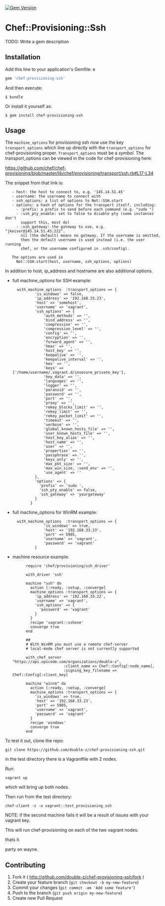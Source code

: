 [![Gem Version](https://badge.fury.io/rb/chef-provisioning-ssh.svg)](http://badge.fury.io/rb/chef-provisioning-ssh)

# Chef::Provisioning::Ssh

TODO: Write a gem description

## Installation

Add this line to your application's Gemfile:
e 
```ruby
gem 'chef-provisioning-ssh'
```

And then execute:

    $ bundle

Or install it yourself as:

    $ gem install chef-provisioning-ssh

## Usage

The `machine_options` for provisioning ssh now use the key `transport_options` which line up directly with the `transport_options` for chef-provisioning proper. `Transport_options` must be a *symbol*. The transport_options can be viewed in the code for chef-provisioning here:

https://github.com/chef/chef-provisioning/blob/master/lib/chef/provisioning/transport/ssh.rb#L17-L34

The snippet from that link is:

       - host: the host to connect to, e.g. '145.14.51.45'
       - username: the username to connect with
       - ssh_options: a list of options to Net::SSH.start
       - options: a hash of options for the transport itself, including:
         - :prefix: a prefix to send before each command (e.g. "sudo ")
         - :ssh_pty_enable: set to false to disable pty (some instances don't
           support this, most do)
         - :ssh_gateway: the gateway to use, e.g. "jkeiser@145.14.51.45:222".
           nil (the default) means no gateway. If the username is omitted,
           then the default username is used instead (i.e. the user running
           chef, or the username configured in .ssh/config).
      
       The options are used in
         Net::SSH.start(host, username, ssh_options, options)

In addition to host, ip_address and hostname are also additional options.


* full machine_options for SSH example:

        with_machine_options  :transport_options => {
                'is_windows' => false,
                'ip_address' => '192.168.33.23',
                'host' => 'somehost',
                'username' => 'vagrant',
                'ssh_options' => {
                    'auth_methods' => '', 
                    'bind_address' => '',
                    'compression' => '',
                    'compression_level' => '',
                    'config' => '',
                    'encryption' => '',
                    'forward_agent' => '',
                    'hmac' => '',
                    'host_key' => '',
                    'keepalive' => '',
                    'keepalive_interval' => '',
                    'kex' => '',
                    'keys' => ['/home/username/.vagrant.d/insecure_private_key'],
                    'key_data' => '',
                    'languages' => '',
                    'logger' => '',
                    'paranoid' => '',
                    'password' => '',
                    'port' => '',
                    'proxy' => '',
                    'rekey_blocks_limit' => '',
                    'rekey_limit' => '',
                    'rekey_packet_limit' => '',
                    'timeout' => '',
                    'verbose' => '',
                    'global_known_hosts_file' => '',
                    'user_known_hosts_file' => '',
                    'host_key_alias' => '',
                    'host_name' => '',
                    'user' => '',
                    'properties' => '',
                    'passphrase' => '',
                    'keys_only' => '',
                    'max_pkt_size' => '',
                    'max_win_size, :send_env' => '',
                    'use_agent' => ''
                },
                'options' => {
                  'prefix' => 'sudo ',
                  'ssh_pty_enable' => false,
                  'ssh_gateway' => 'yourgateway'
                }
              }

* full machine_options for WinRM example:

        with_machine_options  :transport_options => {
                    'is_windows' => true,
                    'host' => '192.168.33.23',
                    'port' => 5985,
                    'username' => 'vagrant',
                    'password' => 'vagrant'
                }


* machine resource example:

			require 'chef/provisioning/ssh_driver'

			with_driver 'ssh'

			machine "ssh" do
			  action [:ready, :setup, :converge]
			  machine_options :transport_options => {
			    'ip_address' => '192.168.33.22',
			    'username' => 'vagrant',
			    'ssh_options' => {
			      'password' => 'vagrant'
			    }
			  }
			  recipe 'vagrant::sshone'
			  converge true
			end

            ##
            # With WinRM you must use a remote chef-server
            # local-mode chef server is not currently supported

            with_chef_server "https://api.opscode.com/organizations/double-z",
                             :client_name => Chef::Config[:node_name],
                             :signing_key_filename => Chef::Config[:client_key]

			machine "winrm" do
			  action [:ready, :setup, :converge]
			  machine_options :transport_options => {
			    'is_windows' => true,
			    'host' => '192.168.33.23',
                'port' => 5985,
			    'username' => 'vagrant',
			    'password' => 'vagrant'
			  }
			  recipe 'windows'
			  converge true
			end


To test it out, clone the repo:

`git clone https://github.com/double-z/chef-provisioning-ssh.git`

in the test directory there is a Vagrantfile with 2 nodes. 

Run:

`vagrant up`

which will bring up both nodes. 

Then run from the test directory:

`chef-client -z -o vagrant::test_provisioning_ssh`

NOTE: if the second machine fails it will be a result of issues with your vagrant key.

This will run chef-provisioning on each of the two vagrant nodes.

thats it.

party on wayne.

## Contributing

1. Fork it ( http://github.com/double-z/chef-provisioning-ssh/fork )
2. Create your feature branch (`git checkout -b my-new-feature`)
3. Commit your changes (`git commit -am 'Add some feature'`)
4. Push to the branch (`git push origin my-new-feature`)
5. Create new Pull Request
